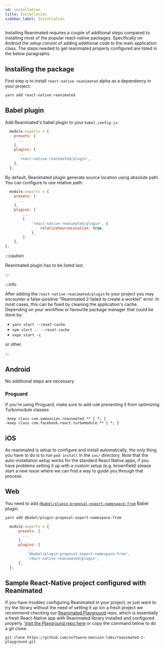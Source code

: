 ```yaml
---
id: installation
title: Installation
sidebar_label: Installation
---
```


Installing Reanimated requires a couple of additional steps compared to installing most of the popular react-native packages.
Specifically on Android the setup consist of adding additional code to the main application class.
The steps needed to get reanimated properly configured are listed in the below paragraphs.

## Installing the package

First step is to install `react-native-reanimated` alpha as a dependency in your project:

```bash
yarn add react-native-reanimated
```

## Babel plugin

Add Reanimated's babel plugin to your `babel.config.js`:

```js {7}
  module.exports = {
    presets: [
      ...
    ],
    plugins: [
      ...
      'react-native-reanimated/plugin',
    ],
  };
```

By default, Reanimated plugin generate source location using absolute path. You can configure to use relative path:

```js {9}
  module.exports = {
    presets: [
      ...
    ],
    plugins: [
        ...
        [
            'react-native-reanimated/plugin', {
                relativeSourceLocation: true,
            },
        ]
    ],
};
```

:::caution

Reanimated plugin has to be listed last.

:::

:::info

After adding the `react-native-reanimated/plugin` to your project you may encounter a false-positive "Reanimated 2 failed to create a worklet" error. In most cases, this can be fixed by cleaning the application's cache. Depending on your workflow or favourite package manager that could be done by:

- `yarn start --reset-cache`
- `npm start -- --reset-cache`
- `expo start -c`

or other.

:::

## Android

No additional steps are necessary.

### Proguard

If you're using Proguard, make sure to add rule preventing it from optimizing Turbomodule classes:

```
-keep class com.swmansion.reanimated.** { *; }
-keep class com.facebook.react.turbomodule.** { *; }
```

## iOS

As reanimated is setup to configure and install automatically, the only thing you have to do is to run `pod install` in the `ios/` directory. Note that the auto-installation setup works for the standard React Native apps, if you have problems setting it up with a custom setup (e.g. brownfield) please start a new issue where we can find a way to guide you through that process.

## Web

You need to add [`@babel/plugin-proposal-export-namespace-from`](https://babeljs.io/docs/en/babel-plugin-proposal-export-namespace-from) Babel plugin.

```bash
yarn add @babel/plugin-proposal-export-namespace-from
```

```js {7}
  module.exports = {
      presets: [
        ...
      ],
      plugins: [
          ...
          '@babel/plugin-proposal-export-namespace-from',
          'react-native-reanimated/plugin',
      ],
  };
```

## Sample React-Native project configured with Reanimated

If you have troubles configuring Reanimated in your project, or just want to try the library without the need of setting it up ion a fresh project we recommend checking our [Reanimated Playground](https://github.com/software-mansion-labs/reanimated-2-playground) repo, which is essentially a fresh React-Native app with Reanimated library installed and configured properly.
[Visit the Playground repo here](https://github.com/software-mansion-labs/reanimated-2-playground) or copy the command below to do a git clone:

```
git clone https://github.com/software-mansion-labs/reanimated-2-playground.git
```
